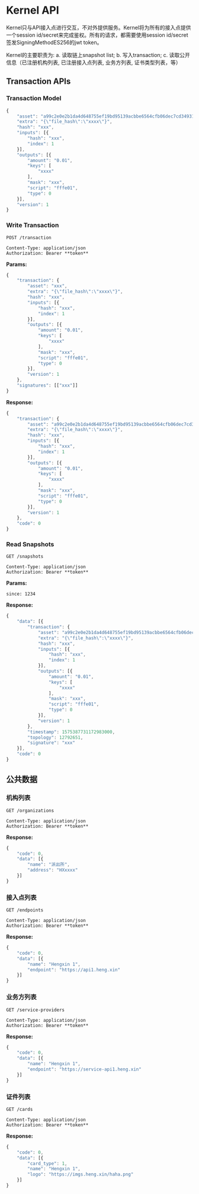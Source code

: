 # Kernel API

Kernel只与API接入点进行交互，不对外提供服务。Kernel将为所有的接入点提供一个session id/secret来完成鉴权。所有的请求，都需要使用session id/secret签发SigningMethodES256的jwt token。

Kernel的主要职责为: a. 读取链上snapshot list; b. 写入transaction; c. 读取公开信息（已注册机构列表, 已注册接入点列表, 业务方列表, 证书类型列表，等）

## Transaction APIs

### Transaction Model

```javascript
{
    "asset": "a99c2e0e2b1da4d648755ef19bd95139acbbe6564cfb06dec7cd34931ca72cdc",
    "extra": "{\"file_hash\":\"xxxx\"}",
    "hash": "xxx",
    "inputs": [{
        "hash": "xxx",
        "index": 1
    }],
    "outputs": [{
        "amount": "0.01",
        "keys": [
            "xxxx"
        ],
        "mask": "xxx",
        "script": "fffe01",
        "type": 0
    }],
    "version": 1
}
```

### Write Transaction

```http
POST /transaction

Content-Type: application/json
Authorization: Bearer **token**
```

**Params:**

```javascript
{
    "transaction": {
        "asset": "xxx",
        "extra": "{\"file_hash\":\"xxxx\"}",
        "hash": "xxx",
        "inputs": [{
            "hash": "xxx",
            "index": 1
        }],
        "outputs": [{
            "amount": "0.01",
            "keys": [
                "xxxx"
            ],
            "mask": "xxx",
            "script": "fffe01",
            "type": 0
        }],
        "version": 1
    },
    "signatures": [["xxx"]]
}
```

**Response:**

```javascript
{
    "transaction": {
        "asset": "a99c2e0e2b1da4d648755ef19bd95139acbbe6564cfb06dec7cd34931ca72cdc",
        "extra": "{\"file_hash\":\"xxxx\"}",
        "hash": "xxx",
        "inputs": [{
            "hash": "xxx",
            "index": 1
        }],
        "outputs": [{
            "amount": "0.01",
            "keys": [
                "xxxx"
            ],
            "mask": "xxx",
            "script": "fffe01",
            "type": 0
        }],
        "version": 1
    },
    "code": 0
}
```

### Read Snapshots

```http
GET /snapshots

Content-Type: application/json
Authorization: Bearer **token**
```

**Params:**

```form
since: 1234
```

**Response:**

```javascript
{
    "data": [{
        "transaction": {
            "asset": "a99c2e0e2b1da4d648755ef19bd95139acbbe6564cfb06dec7cd34931ca72cdc",
            "extra": "{\"file_hash\":\"xxxx\"}",
            "hash": "xxx",
            "inputs": [{
                "hash": "xxx",
                "index": 1
            }],
            "outputs": [{
                "amount": "0.01",
                "keys": [
                    "xxxx"
                ],
                "mask": "xxx",
                "script": "fffe01",
                "type": 0
            }],
            "version": 1
        },
        "timestamp": 1575387731172983000,
        "topology": 12792651,
        "signature": "xxx"
    }],
    "code": 0
}
```

## 公共数据

### 机构列表

```http
GET /organizations

Content-Type: application/json
Authorization: Bearer **token**
```

**Response:**

```javascript
{
    "code": 0,
    "data": [{
        "name": "派出所",
        "address": "HXxxxx"
    }]
}
```

### 接入点列表

```http
GET /endpoints

Content-Type: application/json
Authorization: Bearer **token**
```

**Response:**

```javascript
{
    "code": 0,
    "data": [{
        "name": "Hengxin 1",
        "endpoint": "https://api1.heng.xin"
    }]
}
```

### 业务方列表

```http
GET /service-providers

Content-Type: application/json
Authorization: Bearer **token**
```

**Response:**

```javascript
{
    "code": 0,
    "data": [{
        "name": "Hengxin 1",
        "endpoint": "https://service-api1.heng.xin"
    }]
}
```

### 证件列表

```http
GET /cards

Content-Type: application/json
Authorization: Bearer **token**
```

**Response:**

```javascript
{
    "code": 0,
    "data": [{
        "card_type": 1,
        "name": "Hengxin 1",
        "logo": "https://imgs.heng.xin/haha.png"
    }]
}
```
